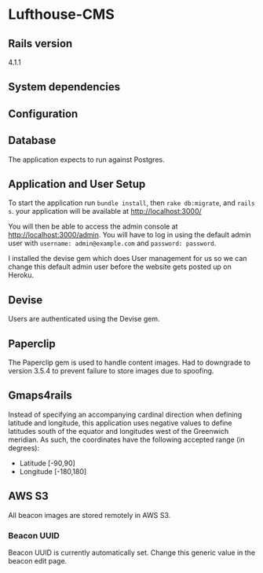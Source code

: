 # Lufthouse-CMS

## Rails version
4.1.1

## System dependencies

## Configuration

## Database
The application expects to run against Postgres.

## Application and User Setup

To start the application run `bundle install`, then `rake db:migrate`, and `rails s`. your application will be available at [http://localhost:3000/](http://localhost:3000/)

You will then be able to access the admin console at [http://localhost:3000/admin](http://localhost:3000/admin). You will have to log in using the default admin user with `username: admin@example.com` and `password: password`.

I installed the devise gem which does User management for us so we can change this default admin user before the website gets posted up on Heroku.

## Devise

Users are authenticated using the Devise gem.

## Paperclip

The Paperclip gem is used to handle content images. Had to downgrade to version 3.5.4 to prevent failure to store images due to spoofing.

## Gmaps4rails

Instead of specifying an accompanying cardinal direction when defining latitude and longitude, this application uses negative values to define latitudes south of the equator and longitudes west of the Greenwich meridian. As such, the coordinates have the following accepted range (in degrees):

* Latitude [-90,90]
* Longitude [-180,180]

## AWS S3

All beacon images are stored remotely in AWS S3.

### Beacon UUID

Beacon UUID is currently automatically set. Change this generic value in the beacon edit page.